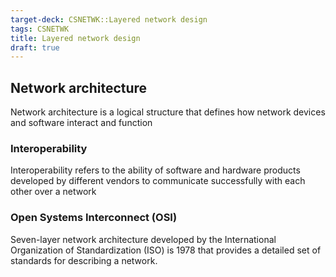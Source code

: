 ```yaml
---
target-deck: CSNETWK::Layered network design
tags: CSNETWK
title: Layered network design
draft: true
---
```


## Network architecture

Network architecture is a logical structure that defines how network devices and software interact and function

<!--ID: 1728275380260-->

### Interoperability

Interoperability refers to the ability of software and hardware products developed by different vendors to communicate successfully with each other over a network

<!--ID: 1728275380263-->

### Open Systems Interconnect (OSI)

Seven-layer network architecture developed by the International Organization of Standardization (ISO) is 1978 that provides a detailed set of standards for describing a network.

<!--ID: 1728275380266-->
